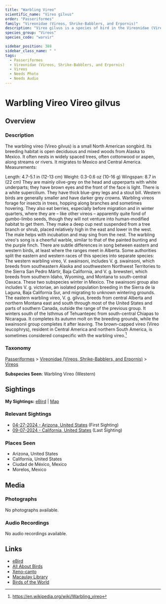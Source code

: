 ```yaml
---
title: "Warbling Vireo"
scientific_name: "Vireo gilvus"
order: "Passeriformes"
family: "Vireonidae (Vireos, Shrike-Babblers, and Erpornis)"
description: "Vireo gilvus is a species of bird in the Vireonidae (Vireos, Shrike-Babblers, and Erpornis) family. It has been observed 8 times."
species_group: "Vireos"
species_code: "warvir"

sidebar_position: 388
sidebar_class_name: " "
tags: 
  - Passeriformes
  - Vireonidae (Vireos, Shrike-Babblers, and Erpornis)
  - Vireos
  - Needs Photo
  - Needs Audio
---
```


# Warbling Vireo <span className='sci_name'>Vireo gilvus</span>

## Overview

### Description
The warbling vireo (Vireo gilvus) is a small North American songbird.
Its breeding habitat is open deciduous and mixed woods from Alaska to Mexico. It often nests in widely spaced trees, often cottonwood or aspen, along streams or rivers. It migrates to Mexico and Central America.
Measurements:

Length: 4.7-5.1 in (12-13 cm)
Weight: 0.3-0.6 oz (10-16 g)
Wingspan: 8.7 in (22 cm)
They are mainly olive-grey on the head and upperparts with white underparts; they have brown eyes and the front of the face is light. There is a white supercilium. They have thick blue-grey legs and a stout bill. Western birds are generally smaller and have darker grey crowns.
Warbling vireos forage for insects in trees, hopping along branches and sometimes hovering. They also eat berries, especially before migration and in winter quarters, where they are – like other vireos – apparently quite fond of gumbo-limbo seeds, though they will not venture into human-modified habitat to get them.
They make a deep cup nest suspended from a tree branch or shrub, placed relatively high in the east and lower in the west. The male helps with incubation and may sing from the nest.
The warbling vireo's song is a cheerful warble, similar to that of the painted bunting and the purple finch. There are subtle differences in song between eastern and western birds, at least where the ranges meet in Alberta. Some authorities split the eastern and western races of this species into separate species:
The western warbling vireo, V. swainsoni, includes V. g. swainsoni, which breeds from southeastern Alaska and southwestern Northwest Territories to the Sierra San Pedro Mártir, Baja California, and V. g. brewsteri, which breeds from southern Idaho, Wyoming, and Montana to south-central Oaxaca. These two subspecies winter in Mexico. The swainsoni group also includes V. g. victoriae, an isolated population breeding in the Sierra de la Laguna, Baja California Sur, and migrating to unknown wintering grounds.
The eastern warbling vireo, V. g. gilvus, breeds from central Alberta and northern Montana east and south through most of the United States and parts of southern Canada, outside the range of the previous group. It winters south of the Isthmus of Tehuantepec from south-central Chiapas to Nicaragua. It completes its autumn molt on the breeding grounds, while the swainsonii group completes it after leaving.
The brown-capped vireo (Vireo leucophrys), resident in Central America and northern South America, is sometimes considered conspecific with the warbling vireo.[^1]

[^1]: https://en.wikipedia.org/wiki/Warbling_vireo

### Taxonomy
[Passeriformes](/tags/passeriformes) > [Vireonidae (Vireos, Shrike-Babblers, and Erpornis)](/tags/vireonidae-vireos-shrike-babblers-and-erpornis) > [Vireos](/tags/vireos)

**Subspecies Seen**: Warbling Vireo (Western)


## Sightings

**My Sightings:** [eBird](https://ebird.org/lifelist?r=world&time=life&spp=warvir) | [Map](/map?species_code=warvir)

### Relevant Sightings

* [04-27-2024 - Arizona, United States](https://ebird.org/checklist/S170587140) (First Sighting)
* [09-07-2024 - California, United States](https://ebird.org/checklist/S195013430) (Last Sighting)

### Places Seen

* Arizona, United States
* California, United States
* Ciudad de México, Mexico
* Morelos, Mexico



## Media
### Photographs
No photographs available.

### Audio Recordings
No audio recordings available.

## Links
* [eBird](https://ebird.org/species/warvir) 
* [All About Birds](https://www.allaboutbirds.org/guide/warvir) 
* [Xeno-canto](https://www.xeno-canto.org/species/vireo-gilvus) 
* [Macaulay Library](https://search.macaulaylibrary.org/catalog?taxonCode=warvir&sort=rating_rank_desc)
* [Birds of the World](https://birdsoftheworld.org/bow/species/warvir)
